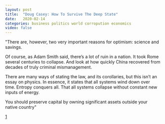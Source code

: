 ```yaml
---
layout: post
title:  "Doug Casey: How To Survive The Deep State"
date:   2020-02-14
categories: business politics world corropution economics
video: false
---
```


"There are, however, two very important reasons for optimism: science and savings.

Of course, as Adam Smith said, there’s a lot of ruin in a nation. It took Rome several centuries to collapse. And look at how quickly China recovered from decades of truly criminal mismanagement.

There are many ways of stating the law, and its corollaries, but this isn’t an essay on physics. In essence, it states that all systems wind down over time. Entropy conquers all. That all systems collapse without constant new inputs of energy.

You should preserve capital by owning significant assets outside your native country"

[1]

[1]: //www.zerohedge.com/political/doug-casey-how-survive-deep-state


